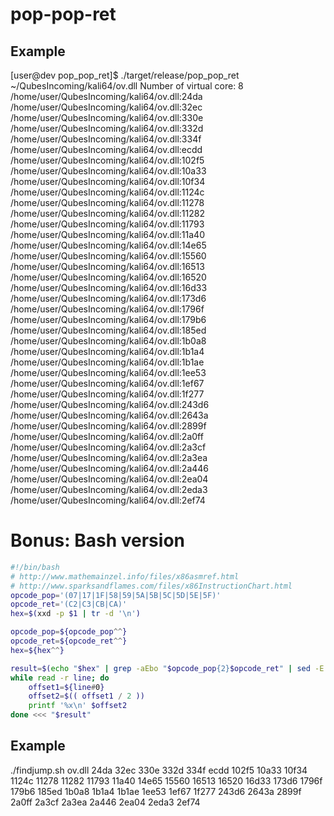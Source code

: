 # pop-pop-ret

## Example 

[user@dev pop_pop_ret]$ ./target/release/pop_pop_ret ~/QubesIncoming/kali64/ov.dll 
Number of virtual core: 8
/home/user/QubesIncoming/kali64/ov.dll:24da
/home/user/QubesIncoming/kali64/ov.dll:32ec
/home/user/QubesIncoming/kali64/ov.dll:330e
/home/user/QubesIncoming/kali64/ov.dll:332d
/home/user/QubesIncoming/kali64/ov.dll:334f
/home/user/QubesIncoming/kali64/ov.dll:ecdd
/home/user/QubesIncoming/kali64/ov.dll:102f5
/home/user/QubesIncoming/kali64/ov.dll:10a33
/home/user/QubesIncoming/kali64/ov.dll:10f34
/home/user/QubesIncoming/kali64/ov.dll:1124c
/home/user/QubesIncoming/kali64/ov.dll:11278
/home/user/QubesIncoming/kali64/ov.dll:11282
/home/user/QubesIncoming/kali64/ov.dll:11793
/home/user/QubesIncoming/kali64/ov.dll:11a40
/home/user/QubesIncoming/kali64/ov.dll:14e65
/home/user/QubesIncoming/kali64/ov.dll:15560
/home/user/QubesIncoming/kali64/ov.dll:16513
/home/user/QubesIncoming/kali64/ov.dll:16520
/home/user/QubesIncoming/kali64/ov.dll:16d33
/home/user/QubesIncoming/kali64/ov.dll:173d6
/home/user/QubesIncoming/kali64/ov.dll:1796f
/home/user/QubesIncoming/kali64/ov.dll:179b6
/home/user/QubesIncoming/kali64/ov.dll:185ed
/home/user/QubesIncoming/kali64/ov.dll:1b0a8
/home/user/QubesIncoming/kali64/ov.dll:1b1a4
/home/user/QubesIncoming/kali64/ov.dll:1b1ae
/home/user/QubesIncoming/kali64/ov.dll:1ee53
/home/user/QubesIncoming/kali64/ov.dll:1ef67
/home/user/QubesIncoming/kali64/ov.dll:1f277
/home/user/QubesIncoming/kali64/ov.dll:243d6
/home/user/QubesIncoming/kali64/ov.dll:2643a
/home/user/QubesIncoming/kali64/ov.dll:2899f
/home/user/QubesIncoming/kali64/ov.dll:2a0ff
/home/user/QubesIncoming/kali64/ov.dll:2a3cf
/home/user/QubesIncoming/kali64/ov.dll:2a3ea
/home/user/QubesIncoming/kali64/ov.dll:2a446
/home/user/QubesIncoming/kali64/ov.dll:2ea04
/home/user/QubesIncoming/kali64/ov.dll:2eda3
/home/user/QubesIncoming/kali64/ov.dll:2ef74


# Bonus: Bash version

````bash
#!/bin/bash
# http://www.mathemainzel.info/files/x86asmref.html
# http://www.sparksandflames.com/files/x86InstructionChart.html
opcode_pop='(07|17|1F|58|59|5A|5B|5C|5D|5E|5F)'
opcode_ret='(C2|C3|CB|CA)'
hex=$(xxd -p $1 | tr -d '\n')

opcode_pop=${opcode_pop^^}
opcode_ret=${opcode_ret^^}
hex=${hex^^}

result=$(echo "$hex" | grep -aEbo "$opcode_pop{2}$opcode_ret" | sed -E 's/:[^:]+$//g')
while read -r line; do
    offset1=${line#0}
    offset2=$(( offset1 / 2 ))
    printf '%x\n' $offset2
done <<< "$result"
````

## Example

./findjump.sh ov.dll 
24da
32ec
330e
332d
334f
ecdd
102f5
10a33
10f34
1124c
11278
11282
11793
11a40
14e65
15560
16513
16520
16d33
173d6
1796f
179b6
185ed
1b0a8
1b1a4
1b1ae
1ee53
1ef67
1f277
243d6
2643a
2899f
2a0ff
2a3cf
2a3ea
2a446
2ea04
2eda3
2ef74

